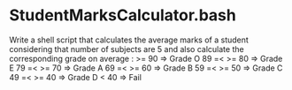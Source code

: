 # StudentMarksCalculator.bash
Write a shell script that calculates the average marks of a student considering that number of subjects are 5 and also calculate the corresponding grade on average : >= 90  =>  Grade O 89 =&lt;    >= 80  =>  Grade E 79 =&lt;    >= 70  =>  Grade A 69 =&lt;    >= 60  =>  Grade B 59 =&lt;    >= 50  =>  Grade C 49 =&lt;    >= 40  =>  Grade D &lt;  40  =>  Fail
